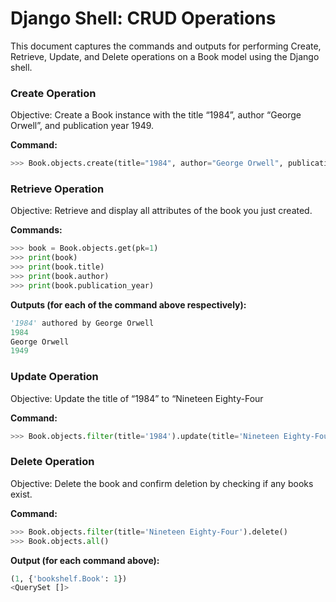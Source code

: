 # Django Shell: CRUD Operations
This document captures the commands and outputs for performing Create, Retrieve, Update, and Delete operations on a Book model using the Django shell.

### Create Operation

Objective: Create a Book instance with the title “1984”, author “George Orwell”, and publication year 1949.

**Command:**
```python
>>> Book.objects.create(title="1984", author="George Orwell", publication_year=1949)
```

### Retrieve Operation

Objective: Retrieve and display all attributes of the book you just created.

**Commands:**
```python
>>> book = Book.objects.get(pk=1)
>>> print(book)
>>> print(book.title)
>>> print(book.author)
>>> print(book.publication_year)
```
**Outputs (for each of the command above respectively):** 
```python
'1984' authored by George Orwell
1984
George Orwell
1949
```

### Update Operation

Objective: Update the title of “1984” to “Nineteen Eighty-Four

**Command:**
```python
>>> Book.objects.filter(title='1984').update(title='Nineteen Eighty-Four')
```

### Delete Operation

Objective: Delete the book and confirm deletion by checking if any books exist.

**Command:**
```python
>>> Book.objects.filter(title='Nineteen Eighty-Four').delete()
>>> Book.objects.all()
```
**Output (for each command above):**
```python
(1, {'bookshelf.Book': 1})
<QuerySet []>
```
